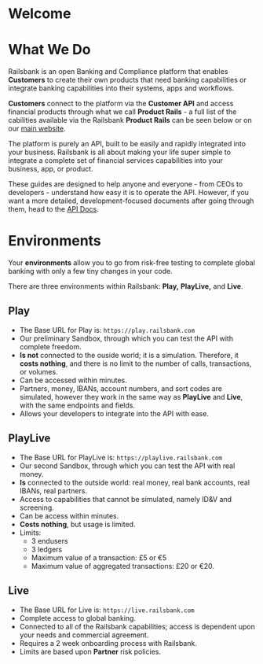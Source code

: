 # Welcome
# What We Do

Railsbank is an open Banking and Compliance platform that enables **Customers** to create their own products that need banking capabilities or integrate banking capabilities into their systems, apps and workflows.

**Customers** connect to the platform via the **Customer API** and access financial products through what we call **Product Rails** - a full list of the cabilities available via the Railsbank **Product Rails** can be seen below or on our [main website](https://www.railsbank.com/).

The platform is purely an API, built to be easily and rapidly integrated into your business. Railsbank is all about making your life super simple to integrate a complete set of financial services capabilities into your business, app, or product.

These guides are designed to help anyone and everyone - from CEOs to developers - understand how easy it is to operate the API. However, if you want a more detailed, development-focused documents after going through them, head to the [API Docs](https://docs.railsbank.com/).

# Environments

Your **environments** allow you to go from risk-free testing to complete global banking with only a few tiny changes in your code.

There are three environments within Railsbank: **Play,** **PlayLive,** and **Live**.

**Play**
-
- The Base URL for Play is: `https://play.railsbank.com`
- Our preliminary Sandbox, through which you can test the API with complete freedom.
- **Is not** connected to the ouside world; it is a simulation. Therefore, it **costs nothing**, and there is no limit to the number of calls, transactions, or volumes.  
-  Can be accessed within minutes.
- Partners, money, IBANs, account numbers, and sort codes are simulated, however they work in the same way as **PlayLive** and **Live**, with the same endpoints and fields.
- Allows your developers to integrate into the API with ease.


**PlayLive**
-
- The Base URL for PlayLive is: `https://playlive.railsbank.com`
- Our second Sandbox, through which you can test the API with real money.
- **Is** connected to the outside world: real money, real bank accounts, real IBANs, real partners.
- Access to capabilities that cannot be simulated, namely ID&V and screening.
- Can be access within minutes.
- **Costs nothing**, but usage is limited.
- Limits:
  - 3 endusers
  - 3 ledgers
  - Maximum value of a transaction: £5 or €5
  - Maximum value of aggregated transactions: £20 or €20.

**Live**
-
- The Base URL for Live is: `https://live.railsbank.com`
- Complete access to global banking.
- Connected to all of the Railsbank capabilities; access is dependent upon your needs and commercial agreement.
- Requires a 2 week onboarding process with Railsbank.
- Limits are based upon **Partner** risk policies.

